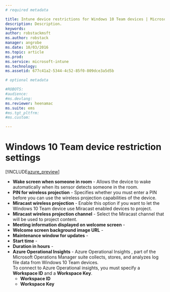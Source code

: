 ```yaml
---
# required metadata

title: Intune device restrictions for Windows 10 Team devices | Microsoft Docs
description: Description.
keywords:
author: robstackmsft
ms.author: robstack
manager: angrobe
ms.date: 10/03/2016
ms.topic: article
ms.prod:
ms.service: microsoft-intune
ms.technology:
ms.assetid: 677c41a2-5344-4c52-85f0-809dce3a5d5b

# optional metadata

#ROBOTS:
#audience:
#ms.devlang:
ms.reviewer: heenamac
ms.suite: ems
#ms.tgt_pltfrm:
#ms.custom:

---
```


# Windows 10 Team device restriction settings

[!INCLUDE[azure_preview](../includes/azure_preview.md)]

- **Wake screen when someone in room** - Allows the device to wake automatically when its sensor detects someone in the room.	
- **PIN for wireless projection** - Specifies whether you must enter a PIN before you can use the wireless projection capabilities of the device.	
- **Miracast wireless projection** - Enable this option if you want to let the Windows 10 Team device use Miracast enabled devices to project.
- **Miracast wireless projection channel** - Select the Miracast channel that will be used to project content.	
- **Meeting information displayed on welcome screen** - 	
- **Welcome screen background image URL** - 	
- **Maintenance window for updates** - 	
- **Start time** - 	
- **Duration in hours** - 	
- **Azure Operational Insights** - Azure Operational Insights , part of the Microsoft Operations Manager suite collects, stores, and analyzes log file data from Windows 10 Team devices.<br>To connect to Azure Operational insights, you must specify a **Workspace ID** and a **Workspace Key**.	
	- **Workspace ID** 	
	- **Workspace Key** 	
